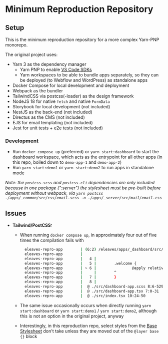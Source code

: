 # Minimum Reproduction Repository

## Setup

This is the minimum reproduction repository for a more complex Yarn-PNP monorepo.

The original project uses:

* Yarn 3 as the dependency manager
  * Yarn PNP to enable [VS Code SDKs](.yarn/sdks/)
  * Yarn workspaces to be able to bundle apps separately, so they can be deployed (to Webflow and WordPress) as standalone apps
* Docker Compose for local development and deployment
* Webpack as the bundler
* TailwindCSS via postcss(-loader) as the design framework
* NodeJS 18 for native `fetch` and native `FormData`
* Storybook for local development (not included)
* NestJS as the back-end (not included)
* Directus as the CMS (not included)
* EJS for email templating (not included)
* Jest for unit tests + e2e tests (not included)

### Development

* Run `docker compose up` (preferred) or `yarn start:dashboard` to start the dashboard workspace, which acts as the entrypoint for all other apps (in this repo, boiled down to `demo-app-1` and `demo-app-2`)
* Run `yarn start:demo1` or `yarn start:demo2` to run apps in standalone mode

*Note: the `postcss-scss` and `postcss-cli` dependencies are only included because in one package (":server") the stylesheet must be pre-built before deployment without webpack, via `yarn postcss ./apps/_common/src/css/email.scss -o ./apps/_server/src/mail/email.css`*

## Issues

* **Tailwind/PostCSS:**
  * When running `docker compose up`, in approximately four out of five times the compilation fails with

    ```bash
      eleaves-repro-app        | (6:2) /eleaves/apps/_dashboard/src/dashboard-app.scss The `bg-fluid-horizontal` class does not exist. If `bg-fluid-horizontal` is a custom class, make sure it is defined within a `@layer` directive.
      eleaves-repro-app        |
      eleaves-repro-app        |   4 |
      eleaves-repro-app        |   5 |        .welcome {
      eleaves-repro-app        | > 6 |                @apply relative bg-fluid-horizontal mb-lg;
      eleaves-repro-app        |     |        ^
      eleaves-repro-app        |   7 |        }
      eleaves-repro-app        |   8 |
      eleaves-repro-app        |  @ ./src/dashboard-app.scss 8:6-529 22:17-24 26:7-21 58:25-39 59:36-47 59:50-64 63:6-73:7 64:54-65 64:68-82 70:42-53 70:56-70 72:21-28 83:0-499 83:0-499 84:22-29 84:33-47 84:50-64 61:4-74:5
      eleaves-repro-app        |  @ ./src/dashboard-app.tsx 7:0-31
      eleaves-repro-app        |  @ ./src/index.tsx 10:24-50
    ```

  * The same issue occasionally occurs when directly running `yarn start:dashboard` or `yarn start:demo1` / `yarn start:demo2`, although this is not an option in the original project, anyway
  * Interestingly, in this reproduction repo, select styles from the [Base Stylesheet](apps/_common/src/css/base.scss#L114) don't take unless they are moved out of the `@layer base {}` block
